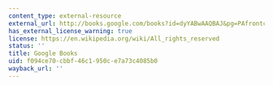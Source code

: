 ```yaml
---
content_type: external-resource
external_url: http://books.google.com/books?id=dyYABwAAQBAJ&pg=PAfrontcover
has_external_license_warning: true
license: https://en.wikipedia.org/wiki/All_rights_reserved
status: ''
title: Google Books
uid: f094ce70-cbbf-46c1-950c-e7a73c4085b0
wayback_url: ''
---
```

